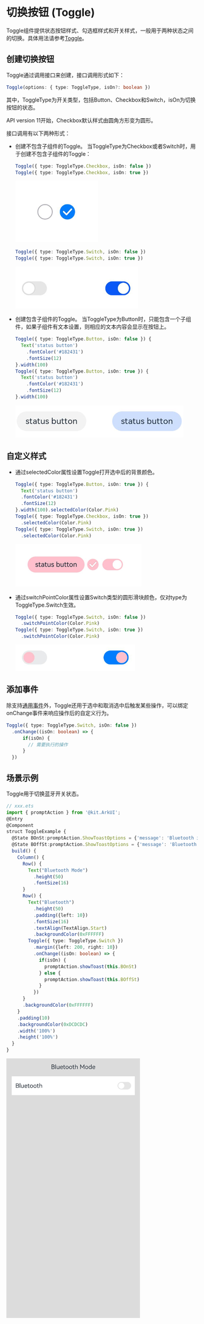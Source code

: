 # 切换按钮 (Toggle)


Toggle组件提供状态按钮样式、勾选框样式和开关样式，一般用于两种状态之间的切换。具体用法请参考[Toggle](../reference/apis-arkui/arkui-ts/ts-basic-components-toggle.md)。


## 创建切换按钮

Toggle通过调用接口来创建，接口调用形式如下：

```ts
Toggle(options: { type: ToggleType, isOn?: boolean })
```

其中，ToggleType为开关类型，包括Button、Checkbox和Switch，isOn为切换按钮的状态。

API version 11开始，Checkbox默认样式由圆角方形变为圆形。

接口调用有以下两种形式：


- 创建不包含子组件的Toggle。
  当ToggleType为Checkbox或者Switch时，用于创建不包含子组件的Toggle：
  
  
    ```ts
  Toggle({ type: ToggleType.Checkbox, isOn: false })
  Toggle({ type: ToggleType.Checkbox, isOn: true })
    ```

  ![zh-cn_image_0000001562940485](figures/zh-cn_image_0000001562940485.png)
  
  ```ts
  Toggle({ type: ToggleType.Switch, isOn: false })
  Toggle({ type: ToggleType.Switch, isOn: true })
  ```
  
    ![zh-cn_image_0000001511421228](figures/zh-cn_image_0000001511421228.png)
  
- 创建包含子组件的Toggle。
  当ToggleType为Button时，只能包含一个子组件，如果子组件有文本设置，则相应的文本内容会显示在按钮上。

  ```ts
  Toggle({ type: ToggleType.Button, isOn: false }) {
    Text('status button')
      .fontColor('#182431')
      .fontSize(12)
  }.width(100)
  Toggle({ type: ToggleType.Button, isOn: true }) {
    Text('status button')
      .fontColor('#182431')
      .fontSize(12)
  }.width(100)
  ```

    ![zh-cn_image_0000001511900404](figures/zh-cn_image_0000001511900404.png)


## 自定义样式

- 通过selectedColor属性设置Toggle打开选中后的背景颜色。

  ```ts
  Toggle({ type: ToggleType.Button, isOn: true }) {
    Text('status button')
    .fontColor('#182431')
    .fontSize(12)
  }.width(100).selectedColor(Color.Pink)
  Toggle({ type: ToggleType.Checkbox, isOn: true })
    .selectedColor(Color.Pink)
  Toggle({ type: ToggleType.Switch, isOn: true })
    .selectedColor(Color.Pink)
  ```

  ![zh-cn_image_0000001563060657](figures/zh-cn_image_0000001563060657.png)

- 通过switchPointColor属性设置Switch类型的圆形滑块颜色，仅对type为ToggleType.Switch生效。

  ```ts
  Toggle({ type: ToggleType.Switch, isOn: false })
    .switchPointColor(Color.Pink)
  Toggle({ type: ToggleType.Switch, isOn: true })
    .switchPointColor(Color.Pink)
  ```

  ![zh-cn_image_0000001511421232](figures/zh-cn_image_0000001511421232.png)


## 添加事件

除支持[通用事件](../reference/apis-arkui/arkui-ts/ts-component-general-events.md)外，Toggle还用于选中和取消选中后触发某些操作，可以绑定onChange事件来响应操作后的自定义行为。


```ts
Toggle({ type: ToggleType.Switch, isOn: false })
  .onChange((isOn: boolean) => {
      if(isOn) {
        // 需要执行的操作
      }
  })
```


## 场景示例

Toggle用于切换蓝牙开关状态。

```ts
// xxx.ets
import { promptAction } from '@kit.ArkUI';
@Entry
@Component
struct ToggleExample {
  @State BOnSt:promptAction.ShowToastOptions = {'message': 'Bluetooth is on.'}
  @State BOffSt:promptAction.ShowToastOptions = {'message': 'Bluetooth is off.'}
  build() {
    Column() {
      Row() {
        Text("Bluetooth Mode")
          .height(50)
          .fontSize(16)
      }
      Row() {
        Text("Bluetooth")
          .height(50)
          .padding({left: 10})
          .fontSize(16)
          .textAlign(TextAlign.Start)
          .backgroundColor(0xFFFFFF)
        Toggle({ type: ToggleType.Switch })
          .margin({left: 200, right: 10})
          .onChange((isOn: boolean) => {
            if(isOn) {
              promptAction.showToast(this.BOnSt)
            } else {
              promptAction.showToast(this.BOffSt)
            }
          })
      }
      .backgroundColor(0xFFFFFF)
    }
    .padding(10)
    .backgroundColor(0xDCDCDC)
    .width('100%')
    .height('100%')
  }
}
```


![zh-cn_image_0000001511740448](figures/zh-cn_image_0000001511740448.gif)
